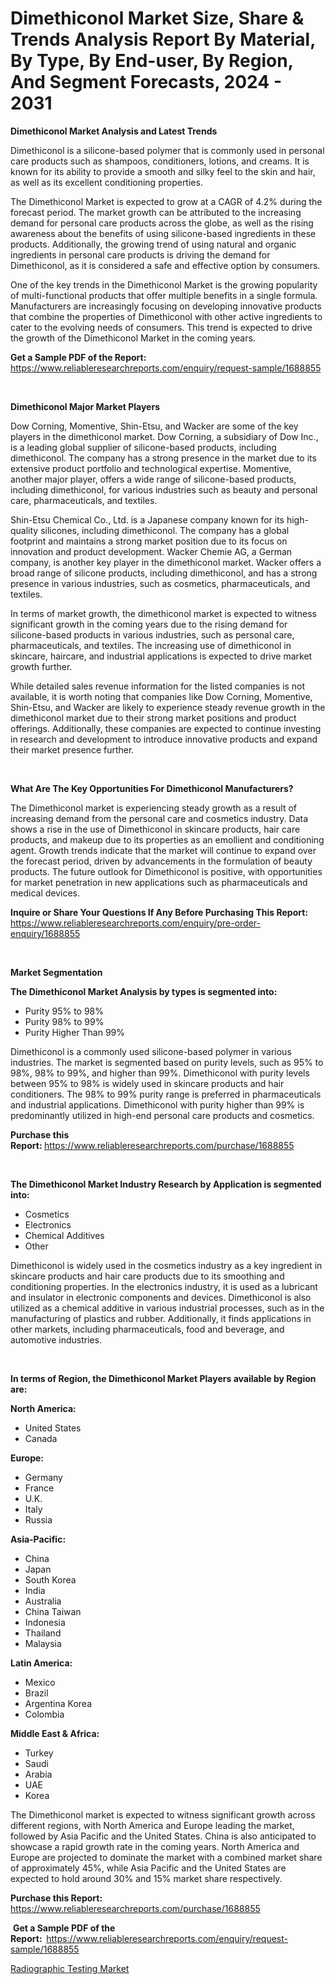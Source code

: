 <p><h1>Dimethiconol Market Size, Share & Trends Analysis Report By Material, By Type, By End-user, By Region, And Segment Forecasts, 2024 - 2031</h1></p><p><strong>Dimethiconol Market Analysis and Latest Trends</strong></p>
<p><p>Dimethiconol is a silicone-based polymer that is commonly used in personal care products such as shampoos, conditioners, lotions, and creams. It is known for its ability to provide a smooth and silky feel to the skin and hair, as well as its excellent conditioning properties.</p><p>The Dimethiconol Market is expected to grow at a CAGR of 4.2% during the forecast period. The market growth can be attributed to the increasing demand for personal care products across the globe, as well as the rising awareness about the benefits of using silicone-based ingredients in these products. Additionally, the growing trend of using natural and organic ingredients in personal care products is driving the demand for Dimethiconol, as it is considered a safe and effective option by consumers.</p><p>One of the key trends in the Dimethiconol Market is the growing popularity of multi-functional products that offer multiple benefits in a single formula. Manufacturers are increasingly focusing on developing innovative products that combine the properties of Dimethiconol with other active ingredients to cater to the evolving needs of consumers. This trend is expected to drive the growth of the Dimethiconol Market in the coming years.</p></p>
<p><strong>Get a Sample PDF of the Report:&nbsp;</strong> <a href="https://www.reliableresearchreports.com/enquiry/request-sample/1688855">https://www.reliableresearchreports.com/enquiry/request-sample/1688855</a></p>
<p>&nbsp;</p>
<p><strong>Dimethiconol Major Market Players</strong></p>
<p><p>Dow Corning, Momentive, Shin-Etsu, and Wacker are some of the key players in the dimethiconol market. Dow Corning, a subsidiary of Dow Inc., is a leading global supplier of silicone-based products, including dimethiconol. The company has a strong presence in the market due to its extensive product portfolio and technological expertise. Momentive, another major player, offers a wide range of silicone-based products, including dimethiconol, for various industries such as beauty and personal care, pharmaceuticals, and textiles.</p><p>Shin-Etsu Chemical Co., Ltd. is a Japanese company known for its high-quality silicones, including dimethiconol. The company has a global footprint and maintains a strong market position due to its focus on innovation and product development. Wacker Chemie AG, a German company, is another key player in the dimethiconol market. Wacker offers a broad range of silicone products, including dimethiconol, and has a strong presence in various industries, such as cosmetics, pharmaceuticals, and textiles.</p><p>In terms of market growth, the dimethiconol market is expected to witness significant growth in the coming years due to the rising demand for silicone-based products in various industries, such as personal care, pharmaceuticals, and textiles. The increasing use of dimethiconol in skincare, haircare, and industrial applications is expected to drive market growth further.</p><p>While detailed sales revenue information for the listed companies is not available, it is worth noting that companies like Dow Corning, Momentive, Shin-Etsu, and Wacker are likely to experience steady revenue growth in the dimethiconol market due to their strong market positions and product offerings. Additionally, these companies are expected to continue investing in research and development to introduce innovative products and expand their market presence further.</p></p>
<p>&nbsp;</p>
<p><strong>What Are The Key Opportunities For Dimethiconol Manufacturers?</strong></p>
<p><p>The Dimethiconol market is experiencing steady growth as a result of increasing demand from the personal care and cosmetics industry. Data shows a rise in the use of Dimethiconol in skincare products, hair care products, and makeup due to its properties as an emollient and conditioning agent. Growth trends indicate that the market will continue to expand over the forecast period, driven by advancements in the formulation of beauty products. The future outlook for Dimethiconol is positive, with opportunities for market penetration in new applications such as pharmaceuticals and medical devices.</p></p>
<p><strong>Inquire or Share Your Questions If Any Before Purchasing This Report:</strong> <a href="https://www.reliableresearchreports.com/enquiry/pre-order-enquiry/1688855">https://www.reliableresearchreports.com/enquiry/pre-order-enquiry/1688855</a></p>
<p>&nbsp;</p>
<p><strong>Market Segmentation</strong></p>
<p><strong>The Dimethiconol Market Analysis by types is segmented into:</strong></p>
<p><ul><li>Purity 95% to 98%</li><li>Purity 98% to 99%</li><li>Purity Higher Than 99%</li></ul></p>
<p><p>Dimethiconol is a commonly used silicone-based polymer in various industries. The market is segmented based on purity levels, such as 95% to 98%, 98% to 99%, and higher than 99%. Dimethiconol with purity levels between 95% to 98% is widely used in skincare products and hair conditioners. The 98% to 99% purity range is preferred in pharmaceuticals and industrial applications. Dimethiconol with purity higher than 99% is predominantly utilized in high-end personal care products and cosmetics.</p></p>
<p><strong>Purchase this Report:&nbsp;</strong><a href="https://www.reliableresearchreports.com/purchase/1688855">https://www.reliableresearchreports.com/purchase/1688855</a></p>
<p>&nbsp;</p>
<p><strong>The Dimethiconol Market Industry Research by Application is segmented into:</strong></p>
<p><ul><li>Cosmetics</li><li>Electronics</li><li>Chemical Additives</li><li>Other</li></ul></p>
<p><p>Dimethiconol is widely used in the cosmetics industry as a key ingredient in skincare products and hair care products due to its smoothing and conditioning properties. In the electronics industry, it is used as a lubricant and insulator in electronic components and devices. Dimethiconol is also utilized as a chemical additive in various industrial processes, such as in the manufacturing of plastics and rubber. Additionally, it finds applications in other markets, including pharmaceuticals, food and beverage, and automotive industries.</p></p>
<p>&nbsp;</p>
<p><strong>In terms of Region, the Dimethiconol Market Players available by Region are:</strong></p>
<p>
    <p> <strong> North America: </strong>
        <ul>
            <li>United States</li>
            <li>Canada</li>
        </ul>
        </p> 
    <p> <strong> Europe: </strong>
        <ul>
            <li>Germany</li>
            <li>France</li>
            <li>U.K.</li>
            <li>Italy</li>
            <li>Russia</li>
        </ul>
        </p> 
    <p> <strong> Asia-Pacific: </strong>
        <ul>
            <li>China</li>
            <li>Japan</li>
            <li>South Korea</li>
            <li>India</li>
            <li>Australia</li>
            <li>China Taiwan</li>
            <li>Indonesia</li>
            <li>Thailand</li>
            <li>Malaysia</li>
        </ul>
        </p> 
    <p> <strong> Latin America: </strong>
        <ul>
            <li>Mexico</li>
            <li>Brazil</li>
            <li>Argentina Korea</li>
            <li>Colombia</li>
        </ul>
        </p> 
    <p> <strong> Middle East & Africa: </strong>
        <ul>
            <li>Turkey</li>
            <li>Saudi</li>
            <li>Arabia</li>
            <li>UAE</li>
            <li>Korea</li>
        </ul>
    </p>
    </p>
<p><p>The Dimethiconol market is expected to witness significant growth across different regions, with North America and Europe leading the market, followed by Asia Pacific and the United States. China is also anticipated to showcase a rapid growth rate in the coming years. North America and Europe are projected to dominate the market with a combined market share of approximately 45%, while Asia Pacific and the United States are expected to hold around 30% and 15% market share respectively.</p></p>
<p><strong>Purchase this Report: </strong><a href="https://www.reliableresearchreports.com/purchase/1688855">https://www.reliableresearchreports.com/purchase/1688855</a></p>
<p>&nbsp;<strong>Get a Sample PDF of the Report:&nbsp;&nbsp;</strong><a href="https://www.reliableresearchreports.com/enquiry/request-sample/1688855">https://www.reliableresearchreports.com/enquiry/request-sample/1688855</a></p>
<p><strong></strong></p>
<p><p><a href="https://angry-finch-aaf.notion.site/Radiographic-Testing-Market-Analysis-and-Market-Size-Global-Industry-Overview-Market-Segmentation--00d9406d9b8645a7bcbaf138aa1a48ed">Radiographic Testing Market</a></p></p>